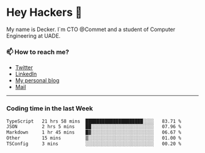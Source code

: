 # Hey Hackers 👋

My name is Decker. I`m CTO @Commet and a student of Computer Engineering at UADE.

### 📫 How to reach me?
- [Twitter](https://x.com/0xDecker) 
- [LinkedIn](https://www.linkedin.com/in/decker-urbano/) 
- [My personal blog](http://decker.sh) 
- [Mail](mailto:me@decker.sh)

---

### Coding time in the last Week

<!--START_SECTION:waka-->

```txt
TypeScript   21 hrs 58 mins  █████████████████████░░░░   83.71 %
JSON         2 hrs 5 mins    ██░░░░░░░░░░░░░░░░░░░░░░░   07.96 %
Markdown     1 hr 45 mins    █▓░░░░░░░░░░░░░░░░░░░░░░░   06.67 %
Other        15 mins         ▒░░░░░░░░░░░░░░░░░░░░░░░░   01.00 %
TSConfig     3 mins          ░░░░░░░░░░░░░░░░░░░░░░░░░   00.20 %
```

<!--END_SECTION:waka-->
